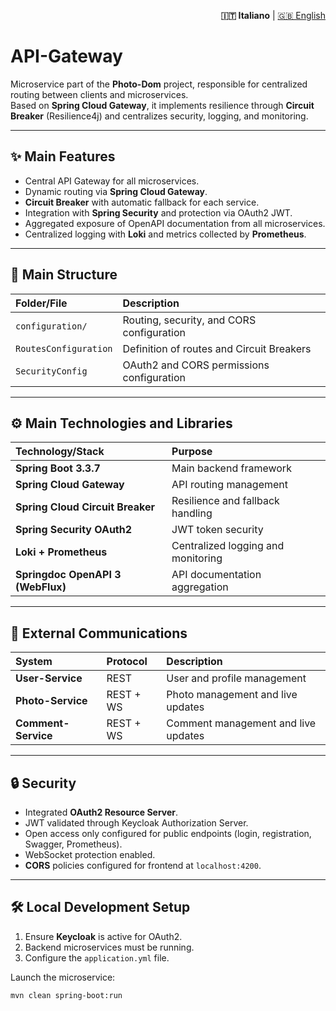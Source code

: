 <p align="right">
  <strong>🇮🇹 Italiano</strong> |
  <a href="./README.md">🇬🇧 English</a>
</p>

# API-Gateway

Microservice part of the **Photo-Dom** project, responsible for centralized routing between clients and microservices.  
Based on **Spring Cloud Gateway**, it implements resilience through **Circuit Breaker** (Resilience4j) and centralizes security, logging, and monitoring.

---

## ✨ Main Features

- Central API Gateway for all microservices.
- Dynamic routing via **Spring Cloud Gateway**.
- **Circuit Breaker** with automatic fallback for each service.
- Integration with **Spring Security** and protection via OAuth2 JWT.
- Aggregated exposure of OpenAPI documentation from all microservices.
- Centralized logging with **Loki** and metrics collected by **Prometheus**.

---

## 💾 Main Structure

| Folder/File           | Description                               |
| :-------------------- | :--------------------------------------- |
| `configuration/`       | Routing, security, and CORS configuration |
| `RoutesConfiguration`  | Definition of routes and Circuit Breakers |
| `SecurityConfig`       | OAuth2 and CORS permissions configuration |

---

## ⚙️ Main Technologies and Libraries

| Technology/Stack                  | Purpose                             |
| :--------------------------------- | :---------------------------------- |
| **Spring Boot 3.3.7**              | Main backend framework             |
| **Spring Cloud Gateway**           | API routing management             |
| **Spring Cloud Circuit Breaker**   | Resilience and fallback handling   |
| **Spring Security OAuth2**         | JWT token security                 |
| **Loki + Prometheus**              | Centralized logging and monitoring |
| **Springdoc OpenAPI 3 (WebFlux)**  | API documentation aggregation      |

---

## 🔗 External Communications

| System             | Protocol | Description                       |
| :----------------- | :-------- | :-------------------------------- |
| **User-Service**    | REST      | User and profile management       |
| **Photo-Service**   | REST + WS | Photo management and live updates |
| **Comment-Service** | REST + WS | Comment management and live updates|

---

## 🔒 Security

- Integrated **OAuth2 Resource Server**.
- JWT validated through Keycloak Authorization Server.
- Open access only configured for public endpoints (login, registration, Swagger, Prometheus).
- WebSocket protection enabled.
- **CORS** policies configured for frontend at `localhost:4200`.

---

## 🛠️ Local Development Setup

1. Ensure **Keycloak** is active for OAuth2.
2. Backend microservices must be running.
3. Configure the `application.yml` file.

Launch the microservice:

```bash
mvn clean spring-boot:run

